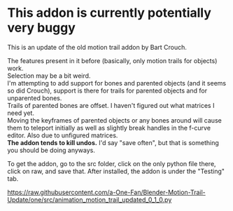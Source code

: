# This addon is currently potentially very buggy
 This is an update of the old motion trail addon by Bart Crouch.
 
 The features present in it before (basically, only motion trails for objects) work.<br>
 Selection may be a bit weird.<br>
 I'm attempting to add support for bones and parented objects (and it seems so did Crouch), support is there for trails for parented objects and for unparented bones.<br>
 Trails of parented bones are offset. I haven't figured out what matrices I need yet.<br>
 Moving the keyframes of parented objects or any bones around will cause them to teleport initially as well as slightly break handles in the f-curve editor. Also due to unfigured matrices.<br>
 **The addon tends to kill undos.** I'd say "save often", but that is something you should be doing anyways.
 
 To get the addon, go to the src folder, click on the only python file there, click on raw, and save that.
 After installed, the addon is under the "Testing" tab.
 
 https://raw.githubusercontent.com/a-One-Fan/Blender-Motion-Trail-Update/one/src/animation_motion_trail_updated_0_1_0.py